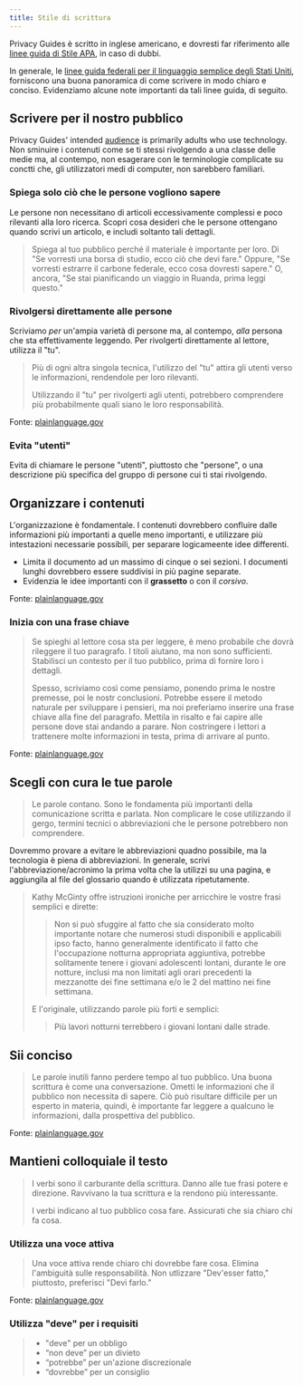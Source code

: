 ```yaml
---
title: Stile di scrittura
---
```


Privacy Guides è scritto in inglese americano, e dovresti far riferimento alle [linee guida di Stile APA](https://apastyle.apa.org/style-grammar-guidelines/grammar), in caso di dubbi.

In generale, le [linee guida federali per il linguaggio semplice degli Stati Uniti](https://plainlanguage.gov/guidelines), forniscono una buona panoramica di come scrivere in modo chiaro e conciso. Evidenziamo alcune note importanti da tali linee guida, di seguito.

## Scrivere per il nostro pubblico

Privacy Guides' intended [audience](https://plainlanguage.gov/guidelines/audience) is primarily adults who use technology. Non sminuire i contenuti come se ti stessi rivolgendo a una classe delle medie ma, al contempo, non esagerare con le terminologie complicate su conctti che, gli utilizzatori medi di computer, non sarebbero familiari.

### Spiega solo ciò che le persone vogliono sapere

Le persone non necessitano di articoli eccessivamente complessi e poco rilevanti alla loro ricerca. Scopri cosa desideri che le persone ottengano quando scrivi un articolo, e includi soltanto tali dettagli.

> Spiega al tuo pubblico perché il materiale è importante per loro. Dì "Se vorresti una borsa di studio, ecco ciò che devi fare." Oppure, "Se vorresti estrarre il carbone federale, ecco cosa dovresti sapere." O, ancora, "Se stai pianificando un viaggio in Ruanda, prima leggi questo."

### Rivolgersi direttamente alle persone

Scriviamo *per* un'ampia varietà di persone ma, al contempo, *alla* persona che sta effettivamente leggendo. Per rivolgerti direttamente al lettore, utilizza il "tu".

> Più di ogni altra singola tecnica, l'utilizzo del "tu" attira gli utenti verso le informazioni, rendendole per loro rilevanti.
> 
> Utilizzando il "tu" per rivolgerti agli utenti, potrebbero comprendere più probabilmente quali siano le loro responsabilità.

Fonte: [plainlanguage.gov](https://plainlanguage.gov/guidelines/audience/address-the-user)

### Evita "utenti"

Evita di chiamare le persone "utenti", piuttosto che "persone", o una descrizione più specifica del gruppo di persone cui ti stai rivolgendo.

## Organizzare i contenuti

L'organizzazione è fondamentale. I contenuti dovrebbero confluire dalle informazioni più importanti a quelle meno importanti, e utilizzare più intestazioni necessarie possibili, per separare logicameente idee differenti.

- Limita il documento ad un massimo di cinque o sei sezioni. I documenti lunghi dovrebbero essere suddivisi in più pagine separate.
- Evidenzia le idee importanti con il **grassetto** o con il *corsivo*.

Fonte: [plainlanguage.gov](https://plainlanguage.gov/guidelines/design)

### Inizia con una frase chiave

> Se spieghi al lettore cosa sta per leggere, è meno probabile che dovrà rileggere il tuo paragrafo. I titoli aiutano, ma non sono sufficienti. Stabilisci un contesto per il tuo pubblico, prima di fornire loro i dettagli.
> 
> Spesso, scriviamo così come pensiamo, ponendo prima le nostre premesse, poi le nostr conclusioni. Potrebbe essere il metodo naturale per sviluppare i pensieri, ma noi preferiamo inserire una frase chiave alla fine del paragrafo. Mettila in risalto e fai capire alle persone dove stai andando a parare. Non costringere i lettori a trattenere molte informazioni in testa, prima di arrivare al punto.

Fonte: [plainlanguage.gov](https://plainlanguage.gov/guidelines/organize/have-a-topic-sentence)

## Scegli con cura le tue parole

> Le parole contano. Sono le fondamenta più importanti della comunicazione scritta e parlata. Non complicare le cose utilizzando il gergo, termini tecnici o abbreviazioni che le persone potrebbero non comprendere.

Dovremmo provare a evitare le abbreviazioni quadno possibile, ma la tecnologia è piena di abbreviazioni. In generale, scrivi l'abbreviazione/acronimo la prima volta che la utilizzi su una pagina, e aggiungila al file del glossario quando è utilizzata ripetutamente.

> Kathy McGinty offre istruzioni ironiche per arricchire le vostre frasi semplici e dirette:
> 
> > Non si può sfuggire al fatto che sia considerato molto importante notare che numerosi studi disponibili e applicabili ipso facto, hanno generalmente identificato il fatto che l'occupazione notturna appropriata aggiuntiva, potrebbe solitamente tenere i giovani adolescenti lontani, durante le ore notture, inclusi ma non limitati agli orari precedenti la mezzanotte dei fine settimana e/o le 2 del mattino nei fine settimana.
> 
> E l'originale, utilizzando parole più forti e semplici:
> 
> > Più lavori notturni terrebbero i giovani lontani dalle strade.

## Sii conciso

> Le parole inutili fanno perdere tempo al tuo pubblico. Una buona scrittura è come una conversazione. Ometti le informazioni che il pubblico non necessita di sapere. Ciò può risultare difficile per un esperto in materia, quindi, è importante far leggere a qualcuno le informazioni, dalla prospettiva del pubblico.

Fonte: [plainlanguage.gov](https://plainlanguage.gov/guidelines/concise)

## Mantieni colloquiale il testo

> I verbi sono il carburante della scrittura. Danno alle tue frasi potere e direzione. Ravvivano la tua scrittura e la rendono più interessante.
> 
> I verbi indicano al tuo pubblico cosa fare. Assicurati che sia chiaro chi fa cosa.

### Utilizza una voce attiva

> Una voce attiva rende chiaro chi dovrebbe fare cosa. Elimina l'ambiguità sulle responsabilità. Non utlizzare "Dev'esser fatto," piuttosto, preferisci "Devi farlo."

Fonte: [plainlanguage.gov](https://plainlanguage.gov/guidelines/conversational/use-active-voice)

### Utilizza "deve" per i requisiti

> - "deve" per un obbligo
> - “non deve” per un divieto
> - “potrebbe” per un'azione discrezionale
> - “dovrebbe” per un consiglio
